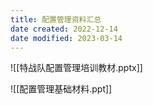 ```yaml
---
title: 配置管理资料汇总
date created: 2022-12-14
date modified: 2023-03-14
---
```


![[特战队配置管理培训教材.pptx]]

![[配置管理基础材料.ppt]]
